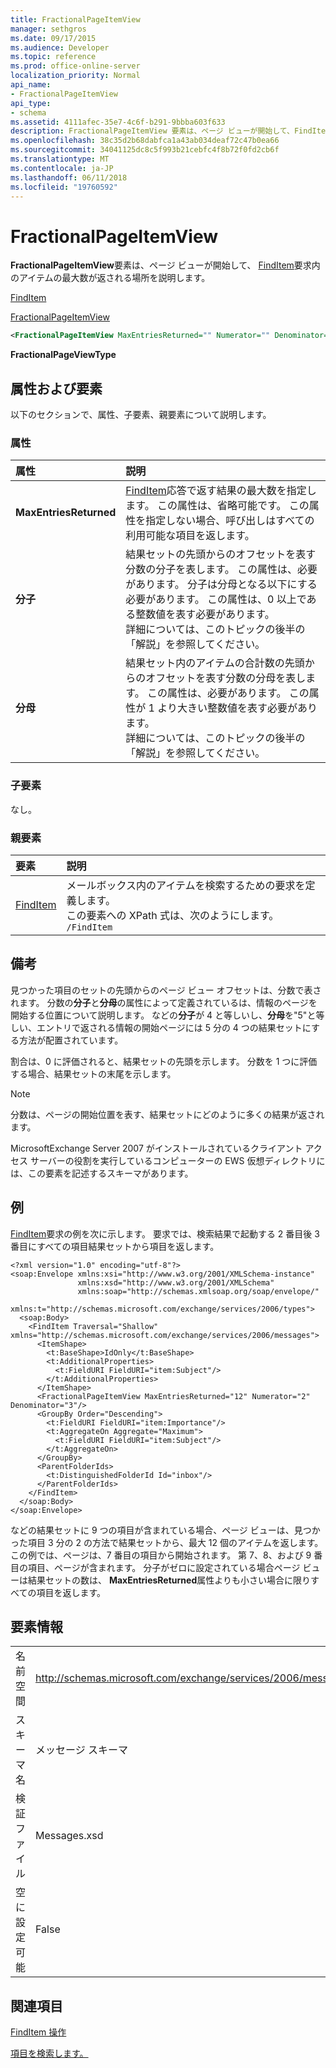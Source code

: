 ```yaml
---
title: FractionalPageItemView
manager: sethgros
ms.date: 09/17/2015
ms.audience: Developer
ms.topic: reference
ms.prod: office-online-server
localization_priority: Normal
api_name:
- FractionalPageItemView
api_type:
- schema
ms.assetid: 4111afec-35e7-4c6f-b291-9bbba603f633
description: FractionalPageItemView 要素は、ページ ビューが開始して、FindItem 要求内のアイテムの最大数が返される場所を説明します。
ms.openlocfilehash: 38c35d2b68dabfca1a43ab034deaf72c47b0ea66
ms.sourcegitcommit: 34041125dc8c5f993b21cebfc4f8b72f0fd2cb6f
ms.translationtype: MT
ms.contentlocale: ja-JP
ms.lasthandoff: 06/11/2018
ms.locfileid: "19760592"
---
```

# <a name="fractionalpageitemview"></a>FractionalPageItemView

**FractionalPageItemView**要素は、ページ ビューが開始して、 [FindItem](finditem.md)要求内のアイテムの最大数が返される場所を説明します。 
  
[FindItem](finditem.md)
  
[FractionalPageItemView](fractionalpageitemview.md)
  
```xml
<FractionalPageItemView MaxEntriesReturned="" Numerator="" Denominator=""/>
```

 **FractionalPageViewType**
## <a name="attributes-and-elements"></a>属性および要素

以下のセクションで、属性、子要素、親要素について説明します。
  
### <a name="attributes"></a>属性

|**属性**|**説明**|
|:-----|:-----|
|**MaxEntriesReturned** <br/> |[FindItem](finditem.md)応答で返す結果の最大数を指定します。 この属性は、省略可能です。 この属性を指定しない場合、呼び出しはすべての利用可能な項目を返します。  <br/> |
|**分子** <br/> |結果セットの先頭からのオフセットを表す分数の分子を表します。 この属性は、必要があります。 分子は分母となる以下にする必要があります。 この属性は、0 以上である整数値を表す必要があります。  <br/> 詳細については、このトピックの後半の「解説」を参照してください。  <br/> |
|**分母** <br/> |結果セット内のアイテムの合計数の先頭からのオフセットを表す分数の分母を表します。 この属性は、必要があります。 この属性が 1 より大きい整数値を表す必要があります。  <br/> 詳細については、このトピックの後半の「解説」を参照してください。  <br/> |
   
### <a name="child-elements"></a>子要素

なし。
  
### <a name="parent-elements"></a>親要素

|**要素**|**説明**|
|:-----|:-----|
|[FindItem](finditem.md) <br/> |メールボックス内のアイテムを検索するための要求を定義します。  <br/> この要素への XPath 式は、次のようにします。  <br/>  `/FindItem` <br/> |
   
## <a name="remarks"></a>備考

見つかった項目のセットの先頭からのページ ビュー オフセットは、分数で表されます。 分数の**分子**と**分母**の属性によって定義されているは、情報のページを開始する位置について説明します。 などの**分子**が 4 と等しいし、**分母**を"5"と等しい、エントリで返される情報の開始ページには 5 分の 4 つの結果セットにする方法が配置されています。 
  
割合は、0 に評価されると、結果セットの先頭を示します。 分数を 1 つに評価する場合、結果セットの末尾を示します。
  
> [!NOTE]
> 分数は、ページの開始位置を表す、結果セットにどのように多くの結果が返されます。 
  
MicrosoftExchange Server 2007 がインストールされているクライアント アクセス サーバーの役割を実行しているコンピューターの EWS 仮想ディレクトリには、この要素を記述するスキーマがあります。
  
## <a name="example"></a>例

[FindItem](finditem.md)要求の例を次に示します。 要求では、検索結果で起動する 2 番目後 3 番目にすべての項目結果セットから項目を返します。 
  
```
<?xml version="1.0" encoding="utf-8"?>
<soap:Envelope xmlns:xsi="http://www.w3.org/2001/XMLSchema-instance"
               xmlns:xsd="http://www.w3.org/2001/XMLSchema"
               xmlns:soap="http://schemas.xmlsoap.org/soap/envelope/"
               xmlns:t="http://schemas.microsoft.com/exchange/services/2006/types">
  <soap:Body>
    <FindItem Traversal="Shallow" xmlns="http://schemas.microsoft.com/exchange/services/2006/messages">
      <ItemShape>
        <t:BaseShape>IdOnly</t:BaseShape>
        <t:AdditionalProperties>
          <t:FieldURI FieldURI="item:Subject"/>
        </t:AdditionalProperties>
      </ItemShape>
      <FractionalPageItemView MaxEntriesReturned="12" Numerator="2" Denominator="3"/>
      <GroupBy Order="Descending">
        <t:FieldURI FieldURI="item:Importance"/>
        <t:AggregateOn Aggregate="Maximum">
          <t:FieldURI FieldURI="item:Subject"/>
        </t:AggregateOn>
      </GroupBy>
      <ParentFolderIds>
        <t:DistinguishedFolderId Id="inbox"/>
      </ParentFolderIds>
    </FindItem>
  </soap:Body>
</soap:Envelope>
```

などの結果セットに 9 つの項目が含まれている場合、ページ ビューは、見つかった項目 3 分の 2 の方法で結果セットから、最大 12 個のアイテムを返します。 この例では、ページは、7 番目の項目から開始されます。 第 7、8、および 9 番目の項目、ページが含まれます。 分子がゼロに設定されている場合ページ ビューは結果セットの数は、 **MaxEntriesReturned**属性よりも小さい場合に限りすべての項目を返します。 
  
## <a name="element-information"></a>要素情報

|||
|:-----|:-----|
|名前空間  <br/> |http://schemas.microsoft.com/exchange/services/2006/messages  <br/> |
|スキーマ名  <br/> |メッセージ スキーマ  <br/> |
|検証ファイル  <br/> |Messages.xsd  <br/> |
|空に設定可能  <br/> |False  <br/> |
   
## <a name="see-also"></a>関連項目




  [FindItem 操作](finditem-operation.md)


[項目を検索します。](http://msdn.microsoft.com/library/63af1f9c-464b-4fca-9ae3-3d60f24ca93c%28Office.15%29.aspx)

